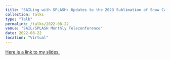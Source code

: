 ```yaml
---
title: "SAILing with SPLASH: Updates to the 2023 Sublimation of Snow Campaign"
collection: talks
type: "Talk"
permalink: /talks/2022-08-22
venue: "SAIL/SPLASH Monthly Teleconference"
date: 2022-08-22
location: "Virtual"
---
```


[Here is a link to my slides.](https://docs.google.com/presentation/d/19FduDPrdRfkAofWfeOTRVIg-K1PCfB8R/edit?usp=sharing&ouid=111433636305075309904&rtpof=true&sd=true)
